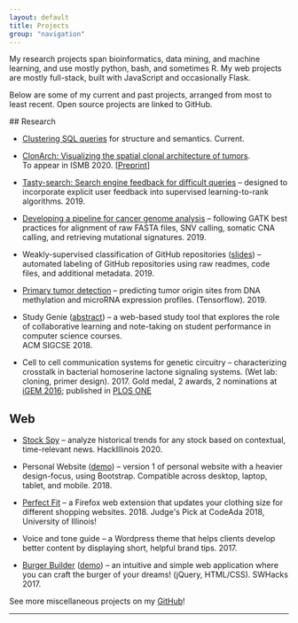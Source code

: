 ```yaml
---
layout: default
title: Projects
group: "navigation"
---
```


<!-- <h1 class="owner-name">{{ site.owner.name}} </h1>
![user-avatar]({{ site.owner.avatar }})

{{site.about}} -->
My research projects span bioinformatics, data mining, and machine learning, and use mostly python, bash, and sometimes R. My web projects are mostly full-stack, built with JavaScript and occasionally Flask. 

Below are some of my current and past projects, arranged from most to least recent. Open source projects are linked to GitHub. 

<!-- <div class="center">
<a href="#research">Research</a> | <a href="#web">Web</a> | <a href="#app">App</a> </div>
 -->


<div id="research"> </div>
## Research 

* [Clustering SQL queries](https://github.com/SushAzad/QueryClustering) for structure and semantics. Current. 

* [ClonArch: Visualizing the spatial clonal architecture of tumors](https://github.com/elkebir-group/ClonArch). <br>
<span class = "award">To appear in ISMB 2020.</span> [[Preprint](https://www.biorxiv.org/content/10.1101/2020.04.06.027912v1.full.pdf+html)]


<!-- From raw FASTA files to variant calling and copy number calling. *2019* -->

* [Tasty-search: Search engine feedback for difficult queries](https://github.com/programmingprincess/tasty-search) – designed to incorporate explicit user feedback into supervised learning-to-rank algorithms. 2019.

* [Developing a pipeline for cancer genome analysis](https://github.com/programmingprincess/genome-analysis/) – following GATK best practices for alignment of raw FASTA files, SNV calling, somatic CNA calling, and retrieving mutational signatures. 2019.

<!-- a study on the effectiveness of weakly- and distantly-supervised methods for  -->
* Weakly-supervised classification of GitHub repositories ([slides](https://docs.google.com/presentation/d/1LR6B-no1Ox3bLOKMEgaYAmgYcpPWbhbePZvsT7RUgUY/edit?usp=sharing)) – automated labeling of GitHub repositories using raw readmes, code files, and additional metadata. 2019. 

<!-- * [Computer Vision] <br>
[Data augmentation of biased datasets with StyleGAN](https://github.com/programmingprincess/stylegan). 2019. <br> <span class = "award">**Accepted to SDSC20.**</span>  -->

* [Primary tumor detection](https://github.com/programmingprincess/tumor-origin) – predicting tumor origin sites from DNA methylation and microRNA expression profiles. (Tensorflow). 2019. 

<!-- * [Machine learning] [Tumor malignancy classification](https://github.com/programmingprincess/breast-cancer-ml) - classify breast cancer tumors using digitized images of FNA biopsies from the [WDBC](https://archive.ics.uci.edu/ml/datasets/Breast+Cancer+Wisconsin+(Diagnostic)) dataset. (R). *2018* -->

* Study Genie ([abstract](https://dl.acm.org/citation.cfm?id=3162340)) – a web-based study tool that explores the role of collaborative learning and note-taking on student performance in computer science courses. <br> <span class = "award">ACM SIGCSE 2018.</span>

<!-- Proceedings of the 49th ACM Technical Symposium on Computer Science Education -->

<!-- * Clustering colon cancer subtypes - identifying colon cancer subtypes by clustering [gene expression data](https://journals.plos.org/plosmedicine/article?id=10.1371/journal.pmed.1001453). (Machine learning methods: R). *2016* -->

<!-- * RNA-seq analysis of synthetic fusion protein on the production of insulin. *2018*
 -->


* Cell to cell communication systems for genetic circuitry – characterizing crosstalk in bacterial homoserine lactone signaling systems. (Wet lab: cloning, primer design). 2017. <span class = "award">Gold medal, 2 awards, 2 nominations at [iGEM 2016](http://2016.igem.org/Team:Arizona_State); published in [PLOS ONE](https://journals.plos.org/plosone/article?id=10.1371/journal.pone.0202294)</span>

<div id="web"> </div>

## Web 

* [Stock Spy](https://github.com/programmingprincess/stock_spy) – analyze historical trends for any stock based on contextual, time-relevant news. HackIllinois 2020.

* Personal Website ([demo](http://jiaqiwu.com/v1)) – version 1 of personal website with a heavier design-focus, using Bootstrap. Compatible across desktop, laptop, tablet, and mobile. 2018.

* [Perfect Fit](https://github.com/programmingprincess/perfect-fit/) – a Firefox web extension that updates your clothing size for different shopping websites. 2018. <span class = "award">Judge's Pick at CodeAda 2018, University of Illinois!</span>

* Voice and tone guide – a Wordpress theme that helps clients develop better content by displaying short, helpful brand tips. 2017.

* [Burger Builder](https://github.com/programmingprincess/burgerbuilder/) ([demo](http://jiaqiwu.com/burgerbuilder/)) – an intuitive and simple web application where you can craft the burger of your dreams! (jQuery, HTML/CSS). SWHacks 2017.


See more miscellaneous projects on my [GitHub](http://github.com/programmingprincess)!


<!-- 
<div id="app"> </div>

## App 
* [HomeChef]() – an iOS "reverse recipe" app that takes a list of ingredients from the user, and returns a list of recipes that can be made from available ingredients. Started at HackArizona in 2016. 
* [Gilbert Fire App](http://www.eastvalleytribune.com/local/gilbert/centennial-students-win-gilbert-spark-app-league-contest/article_76d2c3d6-dd4f-11e3-a102-001a4bcf887a.html) - Android mobile app to inform the citizens of Gilbert, AZ about their town's fire amenities and general fire safety tips. Available in Play Store. *2014*. <span class = "award">**Best Overall App Award at SPARK App League Competition, 2014.**</span> -->

<hr>

<!-- <div class="pagination social-footer">
  {% if site.owner.linkedin %}
    <a href="{{ site.owner.linkedin }}" class="social-media-icons"><i class="fa fa-2x fa-linkedin-square" aria-hidden="true"></i></a>
  {% endif %}
  {% if site.owner.email %}
    <a href="mailto:{{ site.owner.email }}" class="social-media-icons"><i class="fa fa-2x fa-envelope-square" aria-hidden="true"></i></a>
  {% endif %}
  {% if site.owner.twitter %}
    <a href="{{ site.owner.twitter }}" class="social-media-icons"><i class="fa fa-2x fa-twitter-square" aria-hidden="true"></i></a>
  {% endif %}
  {% if site.owner.github %}
    <a href="{{ site.owner.github }}" class="social-media-icons"><i class="fa fa-2x fa-github-square" aria-hidden="true"></i></a>
  {% endif %}
</div>
 -->
